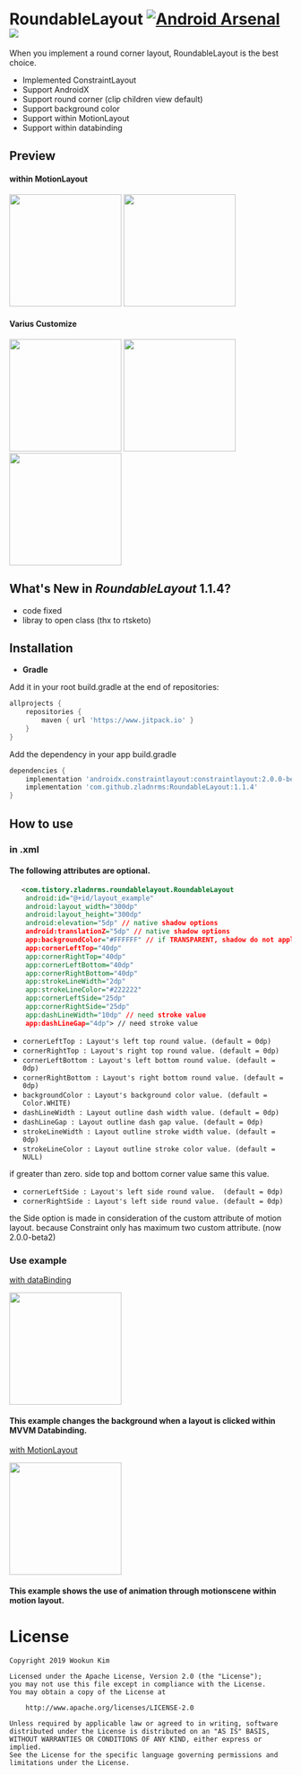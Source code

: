 # RoundableLayout [![Android Arsenal](https://img.shields.io/badge/Android%20Arsenal-RoundableLayout-green.svg?style=true)](https://android-arsenal.com/details/1/7934) [![](https://jitpack.io/v/zladnrms/RoundableLayout.svg)](https://jitpack.io/#zladnrms/RoundableLayout)
 
When you implement a round corner layout, RoundableLayout is the best choice.

- Implemented ConstraintLayout 
- Support AndroidX
- Support round corner (clip children view default)
- Support background color 
- Support within MotionLayout
- Support within databinding

## Preview

#### within MotionLayout
<img src="./example_motion.gif" width="200px" />     <img src="./example_motion2.gif" width="200px" />    

#### Varius Customize
<img src="./preview_hagaren2.png" width="200px" />    <img src="./preview_pocketmon.png" width="200px" />   <img src="./preview_screen.jpg" width="200px" />

## What's New in _RoundableLayout_ 1.1.4?

- code fixed
- libray to open class (thx to rtsketo)
		
## Installation

* **Gradle**

Add it in your root build.gradle at the end of repositories:
```gradle
allprojects {
    repositories {
        maven { url 'https://www.jitpack.io' }
    }
}
```

Add the dependency in your app build.gradle
```gradle
dependencies {
    implementation 'androidx.constraintlayout:constraintlayout:2.0.0-beta1 or high' // if you want to use motion layout
    implementation 'com.github.zladnrms:RoundableLayout:1.1.4'
}

```
    
## How to use

### in .xml
#### The following attributes are optional.

```xml
   <com.tistory.zladnrms.roundablelayout.RoundableLayout
    android:id="@+id/layout_example"
    android:layout_width="300dp"
    android:layout_height="300dp"
    android:elevation="5dp" // native shadow options
    android:translationZ="5dp" // native shadow options
    app:backgroundColor="#FFFFFF" // if TRANSPARENT, shadow do not apply.
    app:cornerLeftTop="40dp"
    app:cornerRightTop="40dp"
    app:cornerLeftBottom="40dp"
    app:cornerRightBottom="40dp"
    app:strokeLineWidth="2dp"
    app:strokeLineColor="#222222"
    app:cornerLeftSide="25dp"
    app:cornerRightSide="25dp"
    app:dashLineWidth="10dp" // need stroke value 
    app:dashLineGap="4dp"> // need stroke value 
```

* `cornerLeftTop : Layout's left top round value. (default = 0dp)`
* `cornerRightTop : Layout's right top round value. (default = 0dp)`
* `cornerLeftBottom : Layout's left bottom round value. (default = 0dp)`
* `cornerRightBottom : Layout's right bottom round value. (default = 0dp)`
* `backgroundColor : Layout's background color value. (default = Color.WHITE)`
* `dashLineWidth : Layout outline dash width value. (default = 0dp)`
* `dashLineGap : Layout outline dash gap value. (default = 0dp)`
* `strokeLineWidth : Layout outline stroke width value. (default = 0dp)`
* `strokeLineColor : Layout outline stroke color value. (default = NULL)`

if greater than zero. side top and bottom corner value same this value.
* `cornerLeftSide : Layout's left side round value.  (default = 0dp)`
* `cornerRightSide : Layout's left side round value. (default = 0dp)`

the Side option is made in consideration of the custom attribute of motion layout.
because Constraint only has maximum two custom attribute. (now 2.0.0-beta2)

### Use example

[with dataBinding](https://github.com/zladnrms/RoundableLayout/blob/master/app/src/main/res/layout/activity_example.xml)

<img src="./blink_motion.gif" width="200px" />
    
#### This example changes the background when a layout is clicked within MVVM Databinding.

[with MotionLayout](https://github.com/zladnrms/RoundableLayout/blob/master/app/src/main/res/layout/activity_motion_example.xml)

<img src="./example_motion.gif" width="200px" />

#### This example shows the use of animation through motionscene within motion layout.

# License

    Copyright 2019 Wookun Kim

    Licensed under the Apache License, Version 2.0 (the "License");
    you may not use this file except in compliance with the License.
    You may obtain a copy of the License at

        http://www.apache.org/licenses/LICENSE-2.0

    Unless required by applicable law or agreed to in writing, software
    distributed under the License is distributed on an "AS IS" BASIS,
    WITHOUT WARRANTIES OR CONDITIONS OF ANY KIND, either express or implied.
    See the License for the specific language governing permissions and
    limitations under the License.
